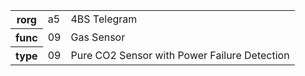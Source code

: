 <table>
    <tr>
      <th>rorg</th>
      <td>a5</td>
      <td>4BS Telegram</td>
    </tr>
    <tr>
      <th>func</th>
      <td>09</td>
      <td>Gas Sensor</td>
    </tr>
    <tr>
      <th>type</th>
      <td>09</td>
      <td>Pure CO2 Sensor with Power Failure Detection</td>
    </tr>
  </table>